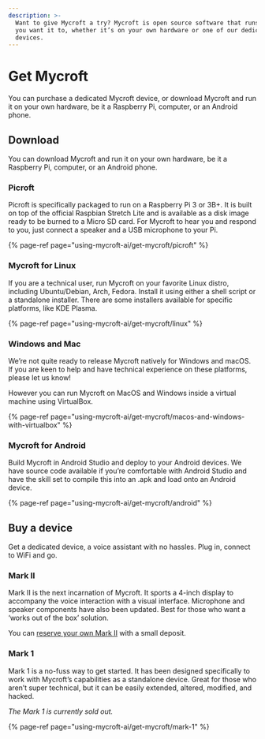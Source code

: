 ```yaml
---
description: >-
  Want to give Mycroft a try? Mycroft is open source software that runs where
  you want it to, whether it’s on your own hardware or one of our dedicated
  devices.
---
```


# Get Mycroft

You can purchase a dedicated Mycroft device, or download Mycroft and run it on your own hardware, be it a Raspberry Pi, computer, or an Android phone.

## Download

You can download Mycroft and run it on your own hardware, be it a Raspberry Pi, computer, or an Android phone.

### Picroft

Picroft is specifically packaged to run on a Raspberry Pi 3 or 3B+. It is built on top of the official Raspbian Stretch Lite and is available as a disk image ready to be burned to a Micro SD card. For Mycroft to hear you and respond to you, just connect a speaker and a USB microphone to your Pi.

{% page-ref page="using-mycroft-ai/get-mycroft/picroft" %}

### Mycroft for Linux

If you are a technical user, run Mycroft on your favorite Linux distro, including Ubuntu/Debian, Arch, Fedora. Install it using either a shell script or a standalone installer. There are some installers available for specific platforms, like KDE Plasma.

{% page-ref page="using-mycroft-ai/get-mycroft/linux" %}

### Windows and Mac

We’re not quite ready to release Mycroft natively for Windows and macOS. If you are keen to help and have technical experience on these platforms, please let us know!

However you can run Mycroft on MacOS and Windows inside a virtual machine using VirtualBox.

{% page-ref page="using-mycroft-ai/get-mycroft/macos-and-windows-with-virtualbox" %}

### Mycroft for Android

Build Mycroft in Android Studio and deploy to your Android devices. We have source code available if you’re comfortable with Android Studio and have the skill set to compile this into an .apk and load onto an Android device.

{% page-ref page="using-mycroft-ai/get-mycroft/android" %}

## Buy a device

Get a dedicated device, a voice assistant with no hassles. Plug in, connect to WiFi and go.

### Mark II

Mark II is the next incarnation of Mycroft. It sports a 4-inch display to accompany the voice interaction with a visual interface. Microphone and speaker components have also been updated. Best for those who want a ‘works out of the box’ solution.

You can [reserve your own Mark II](https://mycroft.ai/product/reserve-your-mark-ii-with-a-small-deposit/) with a small deposit.

### Mark 1

Mark 1 is a no-fuss way to get started. It has been designed specifically to work with Mycroft’s capabilities as a standalone device. Great for those who aren’t super technical, but it can be easily extended, altered, modified, and hacked.

_The Mark 1 is currently sold out._

{% page-ref page="using-mycroft-ai/get-mycroft/mark-1" %}

